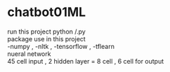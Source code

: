 # chatbot01ML
run this project python /.py
<br/>
package use in this project 
<br/>
-numpy , -nltk , -tensorflow , -tflearn
<br/>
nueral network
<br/>
45 cell input , 2 hidden layer = 8 cell , 6 cell for output
